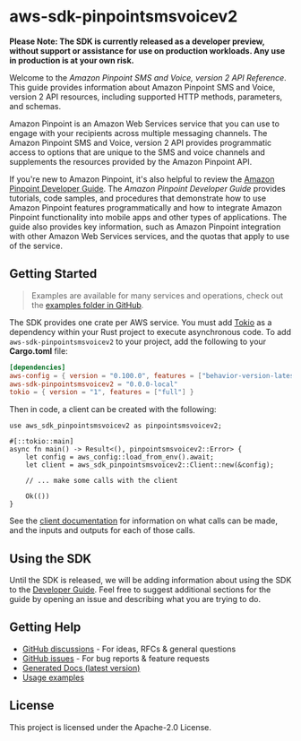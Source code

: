 # aws-sdk-pinpointsmsvoicev2

**Please Note: The SDK is currently released as a developer preview, without support or assistance for use
on production workloads. Any use in production is at your own risk.**

Welcome to the _Amazon Pinpoint SMS and Voice, version 2 API Reference_. This guide provides information about Amazon Pinpoint SMS and Voice, version 2 API resources, including supported HTTP methods, parameters, and schemas.

Amazon Pinpoint is an Amazon Web Services service that you can use to engage with your recipients across multiple messaging channels. The Amazon Pinpoint SMS and Voice, version 2 API provides programmatic access to options that are unique to the SMS and voice channels and supplements the resources provided by the Amazon Pinpoint API.

If you're new to Amazon Pinpoint, it's also helpful to review the [Amazon Pinpoint Developer Guide](https://docs.aws.amazon.com/pinpoint/latest/developerguide/welcome.html). The _Amazon Pinpoint Developer Guide_ provides tutorials, code samples, and procedures that demonstrate how to use Amazon Pinpoint features programmatically and how to integrate Amazon Pinpoint functionality into mobile apps and other types of applications. The guide also provides key information, such as Amazon Pinpoint integration with other Amazon Web Services services, and the quotas that apply to use of the service.

## Getting Started

> Examples are available for many services and operations, check out the
> [examples folder in GitHub](https://github.com/awslabs/aws-sdk-rust/tree/main/examples).

The SDK provides one crate per AWS service. You must add [Tokio](https://crates.io/crates/tokio)
as a dependency within your Rust project to execute asynchronous code. To add `aws-sdk-pinpointsmsvoicev2` to
your project, add the following to your **Cargo.toml** file:

```toml
[dependencies]
aws-config = { version = "0.100.0", features = ["behavior-version-latest"] }
aws-sdk-pinpointsmsvoicev2 = "0.0.0-local"
tokio = { version = "1", features = ["full"] }
```

Then in code, a client can be created with the following:

```rust,no_run
use aws_sdk_pinpointsmsvoicev2 as pinpointsmsvoicev2;

#[::tokio::main]
async fn main() -> Result<(), pinpointsmsvoicev2::Error> {
    let config = aws_config::load_from_env().await;
    let client = aws_sdk_pinpointsmsvoicev2::Client::new(&config);

    // ... make some calls with the client

    Ok(())
}
```

See the [client documentation](https://docs.rs/aws-sdk-pinpointsmsvoicev2/latest/aws_sdk_pinpointsmsvoicev2/client/struct.Client.html)
for information on what calls can be made, and the inputs and outputs for each of those calls.

## Using the SDK

Until the SDK is released, we will be adding information about using the SDK to the
[Developer Guide](https://docs.aws.amazon.com/sdk-for-rust/latest/dg/welcome.html). Feel free to suggest
additional sections for the guide by opening an issue and describing what you are trying to do.

## Getting Help

* [GitHub discussions](https://github.com/awslabs/aws-sdk-rust/discussions) - For ideas, RFCs & general questions
* [GitHub issues](https://github.com/awslabs/aws-sdk-rust/issues/new/choose) - For bug reports & feature requests
* [Generated Docs (latest version)](https://awslabs.github.io/aws-sdk-rust/)
* [Usage examples](https://github.com/awslabs/aws-sdk-rust/tree/main/examples)

## License

This project is licensed under the Apache-2.0 License.

